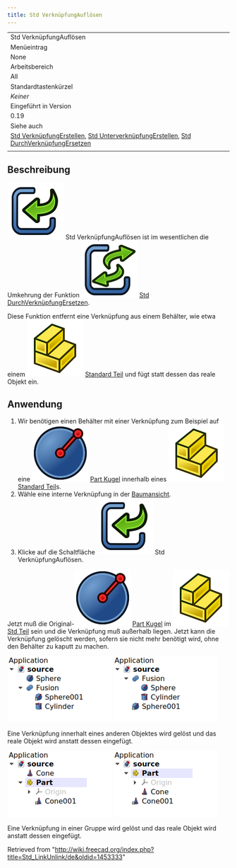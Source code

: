 ```yaml
---
title: Std VerknüpfungAuflösen
---
```


|                                                                                                                                                                                                                               |
| ----------------------------------------------------------------------------------------------------------------------------------------------------------------------------------------------------------------------------- |
| Std VerknüpfungAuflösen                                                                                                                                                                                                       |
| Menüeintrag                                                                                                                                                                                                                   |
| None                                                                                                                                                                                                                          |
| Arbeitsbereich                                                                                                                                                                                                                |
| All                                                                                                                                                                                                                           |
| Standardtastenkürzel                                                                                                                                                                                                          |
| _Keiner_                                                                                                                                                                                                                      |
| Eingeführt in Version                                                                                                                                                                                                         |
| 0.19                                                                                                                                                                                                                          |
| Siehe auch                                                                                                                                                                                                                    |
| [Std VerknüpfungErstellen](/Std_LinkMake/de "Std LinkMake/de"), [Std UnterverknüpfungErstellen](/Std_LinkMakeRelative/de "Std LinkMakeRelative/de"), [Std DurchVerknüpfungErsetzen](/Std_LinkReplace/de "Std LinkReplace/de") |
|                                                                                                                                                                                                                               |

## Beschreibung

![](/src/assets/images/Std_LinkUnlink.svg) Std VerknüpfungAuflösen ist im wesentlichen die Umkehrung der Funktion ![](/src/assets/images/Std_LinkReplace.svg) [Std DurchVerknüpfungErsetzen](/Std_LinkReplace/de "Std LinkReplace/de").

Diese Funktion entfernt eine Verknüpfung aus einem Behälter, wie etwa einem ![](/src/assets/images/Std_Part.svg) [Standard Teil](/Std_Part/de "Std Part/de") und fügt statt dessen das reale Objekt ein.

## Anwendung

1. Wir benötigen einen Behälter mit einer Verknüpfung zum Beispiel auf eine ![](/src/assets/images/Part_Sphere.svg) [Part Kugel](/Part_Sphere/de "Part Sphere/de") innerhalb eines ![](/src/assets/images/Std_Part.svg) [Standard Teil](/Std_Part/de "Std Part/de")s.
2. Wähle eine interne Verknüpfung in der [Baumansicht](/Tree_view/de "Tree view/de").
3. Klicke auf die Schaltfläche ![](/src/assets/images/Std_LinkUnlink.svg) Std VerknüpfungAuflösen.

Jetzt muß die Original-![](/src/assets/images/Part_Sphere.svg) [Part Kugel](/Part_Sphere/de "Part Sphere/de") im ![](/src/assets/images/Std_Part.svg) [Std Teil](/Std_Part/de "Std Part/de") sein und die Verknüpfung muß außerhalb liegen. Jetzt kann die Verknüpfung gelöscht werden, sofern sie nicht mehr benötigt wird, ohne den Behälter zu kaputt zu machen.

![](/src/assets/images/Std_Link_tree_replace_fuse_2_example.png) ![](/src/assets/images/Std_Link_tree_unlink_1_example.png)

Eine Verknüpfung innerhalt eines anderen Objektes wird gelöst und das reale Objekt wird anstatt dessen eingefügt.

![](/src/assets/images/Std_Link_tree_replace_part_2_examples.png) ![](/src/assets/images/Std_Link_tree_unlink_2_example.png)

Eine Verknüpfung in einer Gruppe wird gelöst und das reale Objekt wird anstatt dessen eingefügt.

Retrieved from "<http://wiki.freecad.org/index.php?title=Std_LinkUnlink/de&oldid=1453333>"

